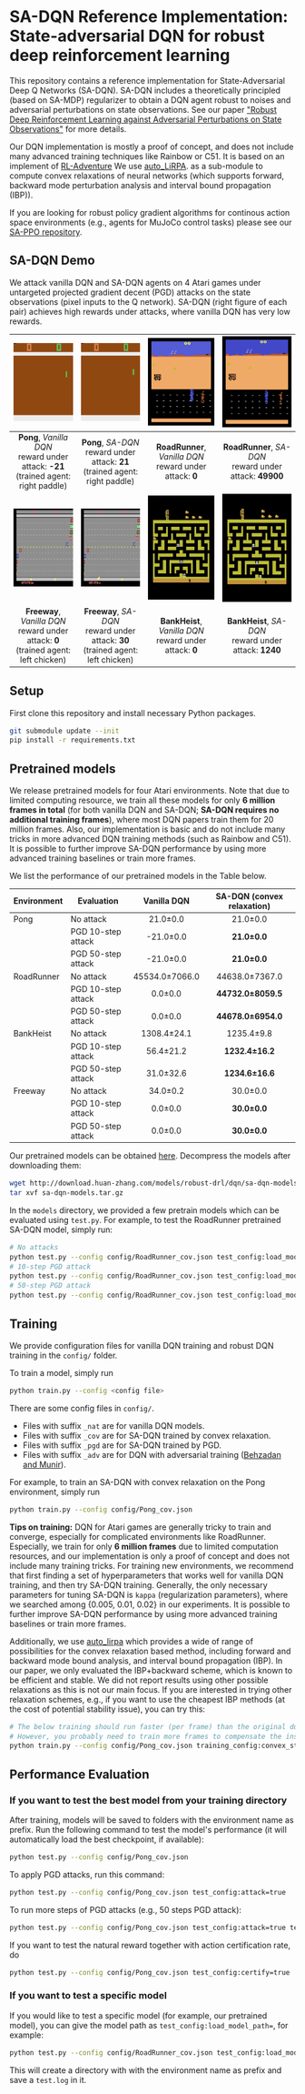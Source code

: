 # SA-DQN Reference Implementation: State-adversarial DQN for robust deep reinforcement learning

This repository contains a reference implementation for State-Adversarial Deep
Q Networks (SA-DQN).  SA-DQN includes a theoretically principled (based on
SA-MDP) regularizer to obtain a DQN agent robust to noises and adversarial
perturbations on state observations. See our paper ["Robust Deep Reinforcement
Learning against Adversarial Perturbations on State
Observations"](https://arxiv.org/pdf/2003.08938) for more details.

Our DQN implementation is mostly a proof of concept, and does not include many
advanced training techniques like Rainbow or C51. It is based on an implement of [RL-Adventure](https://github.com/higgsfield/RL-Adventure) We use
[auto_LiRPA](https://github.com/KaidiXu/auto_LiRPA). as a sub-module to compute
convex relaxations of neural networks (which supports forward, backward mode
perturbation analysis and interval bound propagation (IBP)).

If you are looking for robust policy gradient algorithms for continous action
space environments (e.g., agents for MuJoCo control tasks) please see our
[SA-PPO repository](https://github.com/huanzhang12/SA_PPO).

## SA-DQN Demo

We attack vanilla DQN and SA-DQN agents on 4 Atari games under untargeted
projected gradient decent (PGD) attacks on the state observations (pixel inputs
to the Q network). SA-DQN (right figure of each pair) achieves high rewards under
attacks, where vanilla DQN has very low rewards.

| ![Pong-attack-natural.gif](/gifs/Pong-attack-natural.gif) | ![Pong-attack-natural.gif](/gifs/Pong-attack-convex.gif) | ![RoadRunner-attack-natural.gif](/gifs/RoadRunner-attack-natural.gif) | ![RoadRunner-attack-natural.gif](/gifs/RoadRunner-attack-convex.gif) | 
|:--:| :--:| :--:| :--:| 
| **Pong**, *Vanilla DQN* <br> reward under attack: **-21** <br> (trained agent: right paddle) | **Pong**, *SA-DQN* <br> reward under attack: **21** <br> (trained agent: right paddle) |**RoadRunner**, *Vanilla DQN* <br> reward under attack: **0** |**RoadRunner**, *SA-DQN* <br> reward under attack: **49900** |
| ![Freeway-attack-natural.gif](/gifs/Freeway-attack-natural.gif) | ![Freeway-attack-natural.gif](/gifs/Freeway-attack-convex.gif) | ![BankHeist-attack-natural.gif](/gifs/BankHeist-attack-natural.gif) | ![BankHeist-attack-natural.gif](/gifs/BankHeist-attack-convex.gif) | 
| **Freeway**, *Vanilla DQN* <br> reward under attack: **0** <br> (trained agent: left chicken) | **Freeway**, *SA-DQN* <br> reward under attack: **30** <br> (trained agent: left chicken) | **BankHeist**, *Vanilla DQN* <br> reward under attack: **0** | **BankHeist**,  *SA-DQN* <br> reward under attack: **1240** |


## Setup

First clone this repository and install necessary Python packages.
```bash
git submodule update --init
pip install -r requirements.txt
```

## Pretrained models

We release pretrained models for four Atari environments. Note that due to
limited computing resource, we train all these models for only **6 million
frames in total** (for both vanilla DQN and SA-DQN; **SA-DQN requires no
additional training frames**), where most DQN papers train them for 20 million
frames.  Also, our implementation is basic and do not include many tricks in
more advanced DQN training methods (such as Rainbow and C51). It is possible to
further improve SA-DQN performance by using more advanced training baselines or
train more frames.

We list the performance of our pretrained models in the Table below.

| Environment | Evaluation         | Vanilla DQN | SA-DQN (convex relaxation) |
|-------------|--------------------|:-----------:|:--------------------------:|
| Pong        | No attack          |   21.0±0.0  |         21.0±0.0           |
|             | PGD 10-step attack |  -21.0±0.0  |       **21.0±0.0**         |
|             | PGD 50-step attack |  -21.0±0.0  |       **21.0±0.0**         |
| RoadRunner  | No attack          |  45534.0±7066.0  |   44638.0±7367.0      |
|             | PGD 10-step attack |   0.0±0.0   |     **44732.0±8059.5**     |
|             | PGD 50-step attack |   0.0±0.0   |     **44678.0±6954.0**     |
| BankHeist   | No attack          |  1308.4±24.1|      1235.4±9.8            |
|             | PGD 10-step attack |   56.4±21.2 |       **1232.4±16.2**      | 
|             | PGD 50-step attack |   31.0±32.6 |       **1234.6±16.6**      |
| Freeway     | No attack          |   34.0±0.2  |         30.0±0.0           |
|             | PGD 10-step attack |   0.0±0.0   |        **30.0±0.0**        |
|             | PGD 50-step attack |   0.0±0.0   |        **30.0±0.0**        |


Our pretrained models can be obtained
[here](http://download.huan-zhang.com/models/robust-drl/dqn/sa-dqn-models.tar.gz).
Decompress the models after downloading them:

```bash
wget http://download.huan-zhang.com/models/robust-drl/dqn/sa-dqn-models.tar.gz
tar xvf sa-dqn-models.tar.gz
```

In the `models` directory, we provided a few pretrain models which can be
evaluated using `test.py`. For example, to test the RoadRunner pretrained
SA-DQN model, simply run:

```bash
# No attacks
python test.py --config config/RoadRunner_cov.json test_config:load_model_path=models/RoadRunner-convex.model
# 10-step PGD attack
python test.py --config config/RoadRunner_cov.json test_config:load_model_path=models/RoadRunner-convex.model test_config:attack=true
# 50-step PGD attack
python test.py --config config/RoadRunner_cov.json test_config:load_model_path=models/RoadRunner-convex.model test_config:attack=true test_config:attack_config:params:niters=50
```

## Training

We provide configuration files for vanilla DQN training and robust DQN training in the `config/` folder.

To train a model, simply run

```bash
python train.py --config <config file>
```

There are some config files in `config/`.
* Files with suffix `_nat` are for vanilla DQN models.
* Files with suffix `_cov` are for SA-DQN trained by convex relaxation.
* Files with suffix `_pgd` are for SA-DQN trained by PGD.
* Files with suffix `_adv` are for DQN with adversarial training ([Behzadan and Munir](https://arxiv.org/pdf/1712.09344.pdf)).

For example, to train an SA-DQN with convex relaxation on the Pong environment, simply run

```bash
python train.py --config config/Pong_cov.json
```

**Tips on training:** DQN for Atari games are generally tricky to train and
converge, especially for complicated environments like RoadRunner. Especially,
we train for only **6 million frames** due to limited computation resources,
and our implementation is only a proof of concept and does not include many
training tricks. For training new environments, we recommend that first finding
a set of hyperparameters that works well for vanilla DQN training, and then try
SA-DQN training. Generally, the only necessary parameters for tuning SA-DQN is
`kappa` (regularization parameters), where we searched among {0.005, 0.01,
0.02} in our experiments. It is possible to further improve SA-DQN performance
by using more advanced training baselines or train more frames.

Additionally, we use [auto_lirpa](https://github.com/KaidiXu/auto_LiRPA) which
provides a wide of range of possibilities for the convex relaxation based
method, including forward and backward mode bound analysis, and interval bound
propagation (IBP).  In our paper, we only evaluated the IBP+backward scheme,
which is known to be efficient and stable. We did not report results using
other possible relaxations as this is not our main focus. If you are interested
in trying other relaxation schemes, e.g., if you want to use the cheapest IBP
methods (at the cost of potential stability issue), you can try this:

```bash
# The below training should run faster (per frame) than the original due to the use of cheaper relaxations.
# However, you probably need to train more frames to compensate the instability of IBP.
python train.py --config config/Pong_cov.json training_config:convex_start_beta=0.0
```

## Performance Evaluation

### If you want to test the best model from your training directory

After training, models will be saved to folders with the environment name as
prefix. Run the following command to test the model's performance (it will
automatically load the best checkpoint, if available):

```bash
python test.py --config config/Pong_cov.json
```

To apply PGD attacks, run this command:

```bash
python test.py --config config/Pong_cov.json test_config:attack=true
```

To run more steps of PGD attacks (e.g., 50 steps PGD attack):

```bash
python test.py --config config/Pong_cov.json test_config:attack=true test_config:attack_config:params:niters=50
```

If you want to test the natural reward together with action certification rate, do


```bash
python test.py --config config/Pong_cov.json test_config:certify=true
```

### If you want to test a specific model

If you would like to test a specific model (for example, our pretrained model), you can give
the model path as `test_config:load_model_path=`, for example:

```bash
python test.py --config config/RoadRunner_cov.json test_config:load_model_path=models/RoadRunner-convex.model
```

This will create a directory with with the environment name as
prefix and save a ```test.log``` in it.

